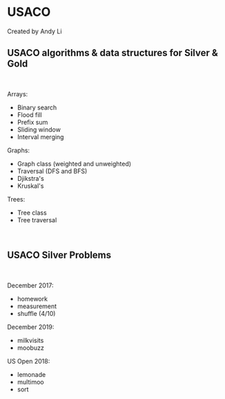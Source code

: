 # USACO

Created by Andy Li<br>
## USACO algorithms & data structures for Silver & Gold
<br>

Arrays:

- Binary search
- Flood fill
- Prefix sum
- Sliding window
- Interval merging

Graphs:
- Graph class (weighted and unweighted)
- Traversal (DFS and BFS)
- Djikstra's
- Kruskal's

Trees:
- Tree class
- Tree traversal

<br>

## USACO Silver Problems
<br>

December 2017:

- homework
- measurement
- shuffle (4/10)

December 2019:

- milkvisits
- moobuzz

US Open 2018:

- lemonade
- multimoo
- sort
